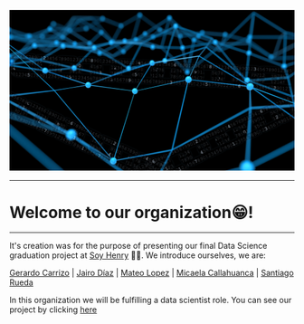 ![gif_banner_organization](src/banner_repo_de_bienvenida.gif)

------
# Welcome to our organization😁!
-------
It's creation was for the purpose of presenting our final Data Science graduation project at [Soy Henry](https://www.soyhenry.com/carrera-data-science) 🚀💛. We introduce ourselves, we are:

[Gerardo Carrizo](https://github.com/Gerardgfc) |  [Jairo Díaz](https://github.com/jadiazpe) | [Mateo Lopez](https://github.com/luifa04) | [Micaela Callahuanca](https://github.com/MicaelaCallahuanca) | [Santiago Rueda](https://github.com/santiagrueda)

In this organization we will be fulfilling a data scientist role. You can see our project by clicking [here](https://github.com/ConsultoraAnalisisDeMercado/PF_CONSULTORA_MID)